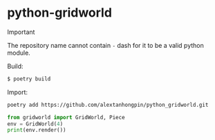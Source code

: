 # python-gridworld


> [!IMPORTANT]  
> The repository name cannot contain `-` dash for it to be a valid python module.

Build:

```bash
$ poetry build
```

Import:

```bash
poetry add https://github.com/alextanhongpin/python_gridworld.git
```

```python
from gridworld import GridWorld, Piece
env = GridWorld(4)
print(env.render())
```
